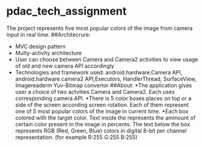 # pdac_tech_assignment
The project represents five most popular colors of the image from camera input in real time.
##Architecrure:
* MVC design pattern
* Multy-activity architecture
* User can choose between Camera and Camera2 activities to view usage of old and new camera API accordingly
* Technologies and framework used: android.hardware.Camera API, android.hardware.camera2 API,Executors, HandlerThread, SurfaceView, Imagereaderm Yuv-Bitmap convertor
##About:
*The application gives user a choice of two actvities Camera and Camera2. Each uses corresponding camera API.
*There is 5 color boxes places on top or a side of the screen according screen rotation. Each of them represent one of 5 most popular colors of the image in current time.
*Each box colored with the target color. 
Text inside the represents the ammount of certain color present in the image in percents. 
The text below the box represents RGB (Red, Green, Blue) colors in digital 8-bit per channel representation. (for example R:255 G:255 B:255)
